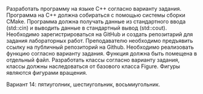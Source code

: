 Разработать программу на языке C++ согласно варианту задания. Программа на C++ должна собираться с помощью системы сборки CMake. Программа должна получать данные из стандартного ввода (std::cin) и выводить данные в стандартный вывод (std::cout). Необходимо зарегистрироваться на GitHub и создать репозитарий для задания лабораторных работ. Преподавателю необходимо предъявить ссылку на публичный репозиторий на Github. Необходимо реализовать функцию согласно варианту задания. Функция должна быть помещена в отдельный файл. Разработать классы согласно варианту задания, классы должны наследоваться от базового класса Figure. Фигуры являются фигурами вращения.

Вариант 14: пятиуголник, шестиугольник, восьмиугольник.

